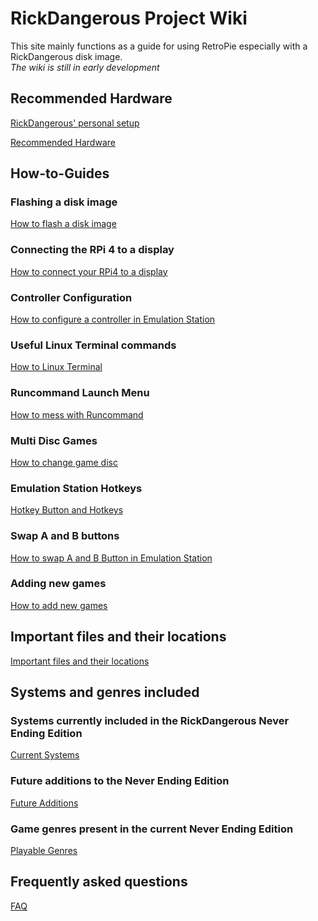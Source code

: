 # RickDangerous Project Wiki

This site mainly functions as a guide for using RetroPie especially with a RickDangerous disk image.  
*The wiki is still in early development*

## Recommended Hardware

[RickDangerous' personal setup](/pages/hardware/ricks_setup.md)

[Recommended Hardware](/pages/hardware/hardware.md)

## How-to-Guides

### Flashing a disk image

[How to flash a disk image](/pages/guides/flash.md)

### Connecting the RPi 4 to a display

[How to connect your RPi4 to a display](/pages/guides/display.md)

### Controller Configuration

[How to configure a controller in Emulation Station](/pages/guides/controller.md)

### Useful Linux Terminal commands

[How to Linux Terminal](/pages/guides/terminal.md)

### Runcommand Launch Menu

[How to mess with Runcommand](/pages/guides/runcommand.md)

### Multi Disc Games

[How to change game disc](/pages/guides/multi_disk_games.md)

### Emulation Station Hotkeys

[Hotkey Button and Hotkeys](/pages/guides/hotkeys.md)

### Swap A and B buttons

[How to swap A and B Button in Emulation Station](/pages/guides/swap_buttons.md)

### Adding new games

[How to add new games](/pages/guides/new_games.md)

## Important files and their locations

[Important files and their locations](/pages/locations.md)

## Systems and genres included

### Systems currently included in the RickDangerous Never Ending Edition

[Current Systems](/pages/systems/current.md)

### Future additions to the Never Ending Edition

[Future Additions](/pages/systems/future.md)

### Game genres present in the current Never Ending Edition

[Playable Genres](/pages/systems/genres.md)

## Frequently asked questions

[FAQ](/pages/FAQ.md)

